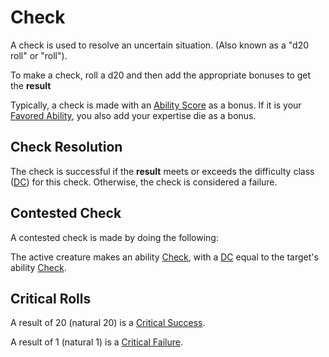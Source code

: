 # Check

A check is used to resolve an uncertain situation. (Also known as a "d20 roll" or "roll").

To make a check, roll a d20 and then add the appropriate bonuses to get the **result**

Typically, a check is made with an [Ability Score](../../Player%20Characters/The%20Ability%20Scores/Ability%20Scores.md) as a bonus. If it is your [Favored Ability](../../Player%20Characters/Backgrounds/Favored%20Ability.md), you also add your expertise die as a bonus.

## Check Resolution

The check is successful if the **result** meets or exceeds the difficulty class ([DC](DC.md)) for this check. Otherwise, the check is considered a failure.

## Contested Check

A contested check is made by doing the following:

The active creature makes an ability [Check](), with a [DC](DC.md) equal to the target's ability [Check]().

## Critical Rolls

A result of 20 (natural 20) is a [Critical Success](../Die%20Rolling%20Mechanics/Critical%20Success.md).

A result of 1 (natural 1) is a [Critical Failure](../Die%20Rolling%20Mechanics/Critical%20Failure.md).
